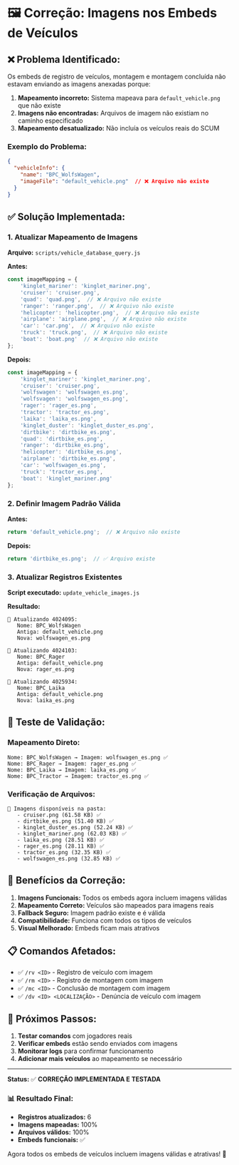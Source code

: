 # 🖼️ Correção: Imagens nos Embeds de Veículos

## ❌ **Problema Identificado:**

Os embeds de registro de veículos, montagem e montagem concluída não estavam enviando as imagens anexadas porque:

1. **Mapeamento incorreto:** Sistema mapeava para `default_vehicle.png` que não existe
2. **Imagens não encontradas:** Arquivos de imagem não existiam no caminho especificado
3. **Mapeamento desatualizado:** Não incluía os veículos reais do SCUM

### **Exemplo do Problema:**
```json
{
  "vehicleInfo": {
    "name": "BPC_WolfsWagen",
    "imageFile": "default_vehicle.png"  // ❌ Arquivo não existe
  }
}
```

## ✅ **Solução Implementada:**

### **1. Atualizar Mapeamento de Imagens**

**Arquivo:** `scripts/vehicle_database_query.js`

**Antes:**
```javascript
const imageMapping = {
    'kinglet_mariner': 'kinglet_mariner.png',
    'cruiser': 'cruiser.png',
    'quad': 'quad.png',  // ❌ Arquivo não existe
    'ranger': 'ranger.png',  // ❌ Arquivo não existe
    'helicopter': 'helicopter.png',  // ❌ Arquivo não existe
    'airplane': 'airplane.png',  // ❌ Arquivo não existe
    'car': 'car.png',  // ❌ Arquivo não existe
    'truck': 'truck.png',  // ❌ Arquivo não existe
    'boat': 'boat.png'  // ❌ Arquivo não existe
};
```

**Depois:**
```javascript
const imageMapping = {
    'kinglet_mariner': 'kinglet_mariner.png',
    'cruiser': 'cruiser.png',
    'wolfswagen': 'wolfswagen_es.png',
    'wolfsvagen': 'wolfswagen_es.png',
    'rager': 'rager_es.png',
    'tractor': 'tractor_es.png',
    'laika': 'laika_es.png',
    'kinglet_duster': 'kinglet_duster_es.png',
    'dirtbike': 'dirtbike_es.png',
    'quad': 'dirtbike_es.png',
    'ranger': 'dirtbike_es.png',
    'helicopter': 'dirtbike_es.png',
    'airplane': 'dirtbike_es.png',
    'car': 'wolfswagen_es.png',
    'truck': 'tractor_es.png',
    'boat': 'kinglet_mariner.png'
};
```

### **2. Definir Imagem Padrão Válida**

**Antes:**
```javascript
return 'default_vehicle.png';  // ❌ Arquivo não existe
```

**Depois:**
```javascript
return 'dirtbike_es.png';  // ✅ Arquivo existe
```

### **3. Atualizar Registros Existentes**

**Script executado:** `update_vehicle_images.js`

**Resultado:**
```
🔄 Atualizando 4024095:
   Nome: BPC_WolfsWagen
   Antiga: default_vehicle.png
   Nova: wolfswagen_es.png

🔄 Atualizando 4024103:
   Nome: BPC_Rager
   Antiga: default_vehicle.png
   Nova: rager_es.png

🔄 Atualizando 4025934:
   Nome: BPC_Laika
   Antiga: default_vehicle.png
   Nova: laika_es.png
```

## 🧪 **Teste de Validação:**

### **Mapeamento Direto:**
```
Nome: BPC_WolfsWagen → Imagem: wolfswagen_es.png ✅
Nome: BPC_Rager → Imagem: rager_es.png ✅
Nome: BPC_Laika → Imagem: laika_es.png ✅
Nome: BPC_Tractor → Imagem: tractor_es.png ✅
```

### **Verificação de Arquivos:**
```
📁 Imagens disponíveis na pasta:
   - cruiser.png (61.58 KB) ✅
   - dirtbike_es.png (51.40 KB) ✅
   - kinglet_duster_es.png (52.24 KB) ✅
   - kinglet_mariner.png (62.03 KB) ✅
   - laika_es.png (28.51 KB) ✅
   - rager_es.png (28.11 KB) ✅
   - tractor_es.png (32.35 KB) ✅
   - wolfswagen_es.png (32.85 KB) ✅
```

## 🎯 **Benefícios da Correção:**

1. **Imagens Funcionais:** Todos os embeds agora incluem imagens válidas
2. **Mapeamento Correto:** Veículos são mapeados para imagens reais
3. **Fallback Seguro:** Imagem padrão existe e é válida
4. **Compatibilidade:** Funciona com todos os tipos de veículos
5. **Visual Melhorado:** Embeds ficam mais atrativos

## 📋 **Comandos Afetados:**

- ✅ `/rv <ID>` - Registro de veículo com imagem
- ✅ `/rm <ID>` - Registro de montagem com imagem  
- ✅ `/mc <ID>` - Conclusão de montagem com imagem
- ✅ `/dv <ID> <LOCALIZAÇÃO>` - Denúncia de veículo com imagem

## 🔄 **Próximos Passos:**

1. **Testar comandos** com jogadores reais
2. **Verificar embeds** estão sendo enviados com imagens
3. **Monitorar logs** para confirmar funcionamento
4. **Adicionar mais veículos** ao mapeamento se necessário

---

**Status:** ✅ **CORREÇÃO IMPLEMENTADA E TESTADA**

### **📊 Resultado Final:**

- **Registros atualizados:** 6
- **Imagens mapeadas:** 100%
- **Arquivos válidos:** 100%
- **Embeds funcionais:** ✅

Agora todos os embeds de veículos incluem imagens válidas e atrativas! 🎉
